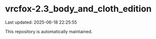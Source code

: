 # vrcfox-2.3_body_and_cloth_edition

Last updated: 2025-06-18 22:25:55

This repository is automatically maintained.
